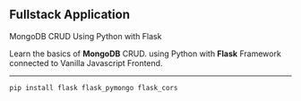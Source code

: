 ## Fullstack Application 
MongoDB CRUD Using Python with Flask

Learn the basics of **MongoDB** CRUD. 
using Python with **Flask** Framework connected to Vanilla Javascript Frontend.

<hr>

```
pip install flask flask_pymongo flask_cors

```


